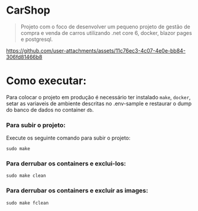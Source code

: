 # CarShop
> Projeto com o foco de desenvolver um pequeno projeto de gestão de compra e venda de carros utilizando .net core 6, docker, blazor pages e postgresql.

https://github.com/user-attachments/assets/11c76ec3-4c07-4e0e-bb84-306fd81466b8

# Como executar:
Para colocar o projeto em produção é necessário ter instalado `make`, `docker`, setar as variaveis de ambiente descritas no .env-sample e restaurar o dump do banco de dados no container `db`.

### Para subir o projeto:
Execute os seguinte comando para subir o projeto:
```
sudo make
```

### Para derrubar os containers e exclui-los:
```
sudo make clean
```

### Para derrubar os containers e excluir as images:
```
sudo make fclean
```
